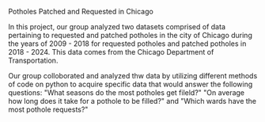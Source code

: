Potholes Patched and Requested in Chicago

In this project, our group analyzed two datasets comprised of data pertaining to requested and patched potholes in the city of Chicago during the years of 2009 - 2018 for requested potholes and patched potholes in 2018 - 2024. This data comes from the Chicago Department of Transportation. 

Our group colloborated and analyzed thw data by utilizing different methods of code on python to acquire specific data that would answer the following questions: "What seasons do the most potholes get fileld?" "On average how long does it take for a pothole to be filled?" and "Which wards have the most pothole requests?" 


